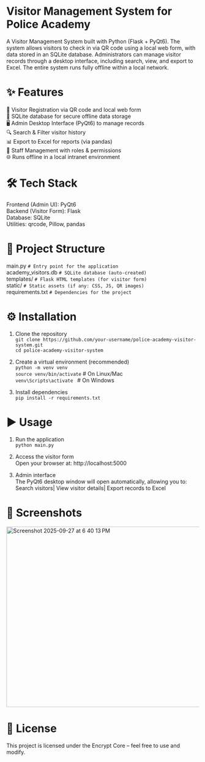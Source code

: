 # Visitor Management System for Police Academy
A Visitor Management System built with Python (Flask + PyQt6). The system allows visitors to check in via QR code using a local web form, with data stored in an SQLite database. Administrators can manage visitor records through a desktop interface, including search, view, and export to Excel. The entire system runs fully offline within a local network.

# ✨ Features
📝 Visitor Registration via QR code and local web form<br>
💾 SQLite database for secure offline data storage<br>
🖥️ Admin Desktop Interface (PyQt6) to manage records<br>
🔍 Search & Filter visitor history<br>
📊 Export to Excel for reports (via pandas)<br>
🔐 Staff Management with roles & permissions<br>
🌐 Runs offline in a local intranet environment<br>

# 🛠️ Tech Stack
Frontend (Admin UI): PyQt6<br>
Backend (Visitor Form): Flask<br>
Database: SQLite<br>
Utilities: qrcode, Pillow, pandas<br>

# 📂 Project Structure
main.py                ```# Entry point for the application```<br>
academy_visitors.db    ```# SQLite database (auto-created)```<br>
templates/             ```# Flask HTML templates (for visitor form)```<br>
static/                ```# Static assets (if any: CSS, JS, QR images)```<br>
requirements.txt       ```# Dependencies for the project```<br>



# ⚙️ Installation
1. Clone the repository<br>
```git clone https://github.com/your-username/police-academy-visitor-system.git```<br>
```cd police-academy-visitor-system```<br>



2. Create a virtual environment (recommended)<br>
```python -m venv venv```<br>
```source venv/bin/activate```   # On Linux/Mac<br>
```venv\Scripts\activate ```     # On Windows<br>



3. Install dependencies<br>
```pip install -r requirements.txt```<br>


# ▶️ Usage
1. Run the application<br>
```python main.py```<br>

3. Access the visitor form<br>
Open your browser at: http://localhost:5000<br>


3. Admin interface<br>
The PyQt6 desktop window will open automatically, allowing you to: Search visitors| View visitor details| Export records to Excel<br>

# 📸 Screenshots

<img width="672" height="470" alt="Screenshot 2025-09-27 at 6 40 13 PM" src="https://github.com/user-attachments/assets/8f8c10ca-860d-4c0e-aa01-94482ac9b904" />





# 📜 License
This project is licensed under the Encrypt Core – feel free to use and modify.<br>
